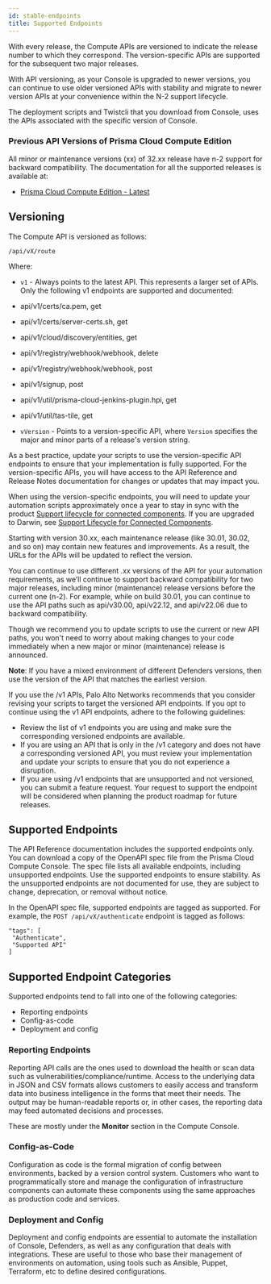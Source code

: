 ```yaml
---
id: stable-endpoints
title: Supported Endpoints
---
```


With every release, the Compute APIs are versioned to indicate the release number to which they correspond.
The version-specific APIs are supported for the subsequent two major releases.

With API versioning, as your Console is upgraded to newer versions, you can continue to use older versioned APIs with stability and migrate to newer version APIs at your convenience within the N-2 support lifecycle.

The deployment scripts and Twistcli that you download from Console, uses the APIs associated with the specific version of Console.

### Previous API Versions of Prisma Cloud Compute Edition

All minor or maintenance versions (xx) of 32.xx release have n-2 support for backward compatibility. The documentation for all the supported releases is available at:

* [Prisma Cloud Compute Edition - Latest](/compute/api/)

## Versioning

The Compute API is versioned as follows:

`/api/vX/route`

Where:

- `v1` - Always points to the latest API. This represents a larger set of APIs. Only the following v1 endpoints are supported and documented:
 - api/v1/certs/ca.pem, get
 - api/v1/certs/server-certs.sh, get
 - api/v1/cloud/discovery/entities, get
 - api/v1/registry/webhook/webhook, delete
 - api/v1/registry/webhook/webhook, post
 - api/v1/signup, post
 - api/v1/util/prisma-cloud-jenkins-plugin.hpi, get
 - api/v1/util/tas-tile, get

- `vVersion` - Points to a version-specific API, where `Version` specifies the major and minor parts of a release's version string.

As a best practice, update your scripts to use the version-specific API endpoints to ensure that your implementation is fully supported.
For the version-specific APIs, you will have access to the API Reference and Release Notes documentation for changes or updates that may impact you.

When using the version-specific endpoints, you will need to update your automation scripts approximately once a year to stay in sync with the product [Support lifecycle for connected components](https://docs.prismacloud.io/en/classic/compute-admin-guide/upgrade/support-lifecycle). If you are upgraded to Darwin, see [Support Lifecycle for Connected Components](https://docs.prismacloud.io/en/enterprise-edition/content-collections/runtime-security/upgrade/support-lifecycle).

Starting with version 30.xx, each maintenance release (like 30.01, 30.02, and so on) may contain new features and improvements. As a result, the URLs for the APIs will be updated to reflect the version.

You can continue to use different .xx versions of the API for your automation requirements, as we’ll continue to support backward compatibility for two major releases, including minor (maintenance) release versions before the current one (n-2). For example, while on build 30.01, you can continue to use the API paths such as api/v30.00, api/v22.12, and api/v22.06 due to backward compatibility.

Though we recommend you to update scripts to use the current or new API paths, you won't need to worry about making changes to your code immediately when a new major or minor (maintenance) release is announced.

**Note**: If you have a mixed environment of different Defenders versions, then use the version of the API that matches the earliest version.

If you use the /v1 APIs, Palo Alto Networks recommends that you consider revising your scripts to target the versioned API endpoints.
If you opt to continue using the v1 API endpoints, adhere to the following guidelines:

- Review the list of v1 endpoints you are using and make sure the corresponding versioned endpoints are available.
- If you are using an API that is only in the /v1 category and does not have a corresponding versioned API, you must review your implementation and update your scripts to ensure that you do not experience a disruption.
- If you are using /v1 endpoints that are unsupported and not versioned, you can submit a feature request.
 Your request to support the endpoint will be considered when planning the product roadmap for future releases.

## Supported Endpoints

The API Reference documentation includes the supported endpoints only.
You can download a copy of the OpenAPI spec file from the Prisma Cloud Compute Console. The spec file lists all available endpoints, including unsupported endpoints.
Use the supported endpoints to ensure stability.
As the unsupported endpoints are not documented for use, they are subject to change, deprecation, or removal without notice.

In the OpenAPI spec file, supported endpoints are tagged as supported.
For example, the `POST /api/vX/authenticate` endpoint is tagged as follows:

```
"tags": [
 "Authenticate",
 "Supported API"
]
```

## Supported Endpoint Categories

Supported endpoints tend to fall into one of the following categories:

- Reporting endpoints
- Config-as-code
- Deployment and config

### Reporting Endpoints

Reporting API calls are the ones used to download the health or scan data such as vulnerabilities/compliance/runtime. 
Access to the underlying data in JSON and CSV formats allows customers to easily access and transform data into business intelligence in the forms that meet their needs. 
The output may be human-readable reports or, in other cases, the reporting data may feed automated decisions and processes.

These are mostly under the **Monitor** section in the Compute Console.

### Config-as-Code

Configuration as code is the formal migration of config between environments, backed by a version control system.
Customers who want to programmatically store and manage the configuration of infrastructure components can automate these components using the same approaches as production code and services.

### Deployment and Config

Deployment and config endpoints are essential to automate the installation of Console, Defenders, as well as any configuration that deals with integrations. 
These are useful to those who base their management of environments on automation, using tools such as Ansible, Puppet, Terraform, etc to define desired configurations.